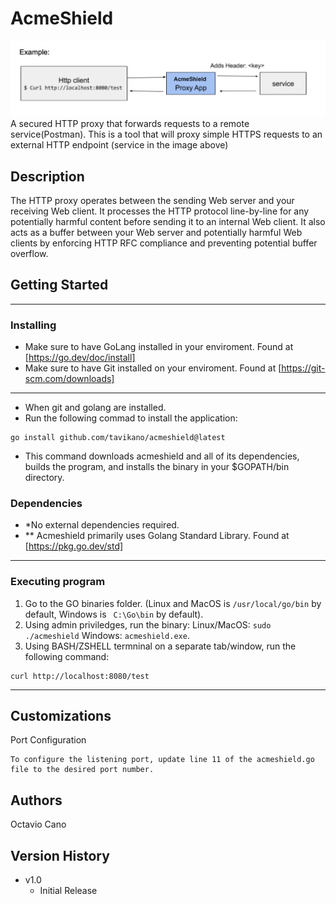 # AcmeShield

![alt text](ExampleImage.png "Title")
A secured HTTP proxy that forwards requests to a remote service(Postman). This is a tool that will proxy simple HTTPS requests to an external HTTP endpoint (service in the image above)

## Description

The HTTP proxy operates between the sending Web server and your receiving Web client. It processes the HTTP protocol line-by-line for any potentially harmful content before sending it to an internal Web client. It also acts as a buffer between your Web server and potentially harmful Web clients by enforcing HTTP RFC compliance and preventing potential buffer overflow.
## Getting Started

---

### Installing

* Make sure to have GoLang installed in your enviroment. Found at [https://go.dev/doc/install]
* Make sure to have Git installed on your enviroment. Found at [https://git-scm.com/downloads]

---
* When git and golang are installed.
* Run the following commad to install the application:
```
go install github.com/tavikano/acmeshield@latest
```
* This command downloads acmeshield and all of its dependencies, builds the program, and installs the binary in your $GOPATH/bin directory.
### Dependencies

* *No external dependencies required.
* ** Acmeshield primarily uses Golang Standard Library. Found at [https://pkg.go.dev/std]

---
### Executing program

1. Go to the GO binaries folder. (Linux and MacOS is  ```/usr/local/go/bin``` by default, Windows is ``` C:\Go\bin``` by default).
2. Using admin priviledges, run the binary: Linux/MacOS: ```sudo ./acmeshield``` Windows: ```acmeshield.exe```.
3. Using BASH/ZSHELL termninal on a separate tab/window, run the following command:
```
curl ​http://localhost:8080/test
```
---
## Customizations

Port Configuration
```
To configure the listening port, update line 11 of the acmeshield.go file to the desired port number.
```

## Authors

Octavio Cano

## Version History

* v1.0
    * Initial Release
